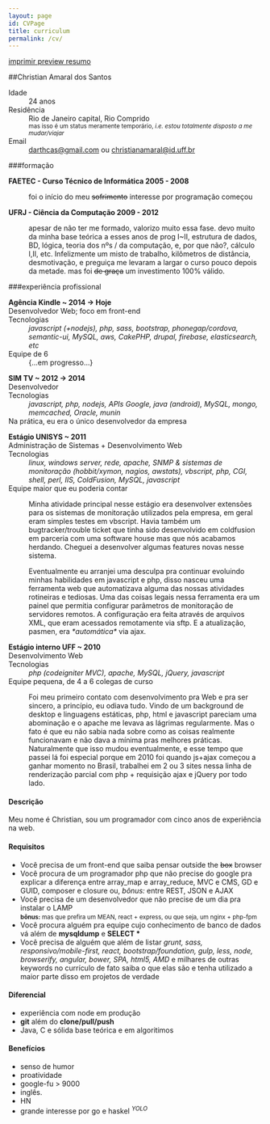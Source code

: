 ```yaml
---
layout: page
id: CVPage
title: curriculum
permalink: /cv/
---
```

<nav class='quick-menu no-print'>
  <a href='#' id='do-print' title='imprimir'>
    <i class='fa fa-print'></i> imprimir
  </a>
  <a href='https://github.com/chrisamaral'>
    <i class='fa fa-github'></i> preview
  </a>
  <a href='#tldr' title='pular para resumo'>
    <i class='fa fa-forward'></i> resumo
  </a>
</nav>


##Christian Amaral dos Santos
<dl>
  <dt class='inline'>Idade</dt>
  <dd>
    <span id='birthday' data-timestamp='665706600679'>24 anos</span>
  </dd>
  <dt class='inline'>Residência</dt>
  <dd>Rio de Janeiro capital, Rio Comprido <br/>
    <div class='wrapped no-print'>
      <small id='noMap'>
        mas isso é um status meramente temporário, <em>i.e. estou totalmente disposto a me mudar/viajar</em>
      </small>
    </div>
    <a class='toggle full'></a>
  </dd>
  <dt class='inline'>Email</dt>
  <dd>
    <a href='mailto://darthcas@gmail.com' title='desculpa, eu tinha 14 anos'>darthcas@gmail.com</a> ou <a href='mailto://christianamaral@id.uff.br'>christianamaral@id.uff.br</a><br/>
  </dd>
</dl>


###formação
<dl>
  <dt><strong>FAETEC - Curso Técnico de Informática 2005 - 2008</strong></dt>
  <dd class='zip'>
    <p class='wrapped'>foi o início do meu <del>sofrimento</del> interesse por programação começou</p>
    <a class='toggle'></a>
  </dd>
  <dt><strong>UFRJ - Ciência da Computação 2009 - 2012</strong></dt>
  <dd class='zip'>
    <p class='wrapped'>
      apesar de não ter me formado, valorizo muito essa fase. devo muito da minha base teórica a esses anos
      de prog I~II, estrutura de dados, BD, lógica, teoria dos nºs / da computação, e, por que não?, cálculo I,II, etc.
      Infelizmente um misto de trabalho, kilômetros de distância, desmotivação, e preguiça me levaram a largar o curso pouco depois da metade.
      mas foi <del>de graça</del> um investimento 100% válido.
    </p>
    <a class='toggle'></a>
  </dd>
</dl>

###experiência profissional
<dl>
  <dt><strong>Agência Kindle ~ 2014 -> Hoje</strong></dt>
  <dt>Desenvolvedor Web; foco em front-end</dt>
  <dt class='inline'>Tecnologias</dt>
  <dd><em>javascript (+nodejs), php, sass, bootstrap, phonegap/cordova, semantic-ui, MySQL, aws, CakePHP, drupal, firebase, elasticsearch, etc</em></dd>
  <dt>Equipe de 6</dt>
  <dd style='padding-left: 0'>
    <div class='wrapped no-print'>
      {...em progresso...}
    </div>
    <a class='toggle'></a>
  </dd>
</dl>

<dl>
  <dt><strong>SIM TV ~ 2012 -> 2014</strong></dt>
  <dt>Desenvolvedor</dt>
  <dt class='inline'>Tecnologias</dt>
  <dd><em>javascript, php, nodejs, APIs Google, java (android), MySQL, mongo, memcached, Oracle, munin</em></dd>
  <dt>Na prática, eu era o único desenvolvedor da empresa</dt>
  <dd style='padding-left: 0'>
    <div class='wrapped no-print'><div id='EngCarousel'></div></div>
    <a class='toggle full'></a>
  </dd>
</dl>

<dl>
  <dt><strong>Estágio UNISYS ~ 2011</strong></dt>
  <dt>Administração de Sistemas + Desenvolvimento Web</dt>
  <dt class='inline'>Tecnologias</dt>
  <dd><em>linux, windows server, rede, apache, SNMP & sistemas de monitoração (hobbit/xymon, nagios, awstats), vbscript, php, CGI, shell, perl, IIS, ColdFusion, MySQL, javascript</em></dd>
  <dt>Equipe maior que eu poderia contar</dt>
  <dd class='zip'>
    <div class='wrapped'>
      <p>
        Minha atividade principal nesse estágio era desenvolver extensões para os sistemas de monitoração utilizados pela empresa, em geral eram simples testes em vbscript. Havia também um bugtracker/trouble ticket
        que tinha sido desenvolvido em coldfusion em parceria com uma software house mas que nós acabamos herdando. Cheguei a
        desenvolver algumas features novas nesse sistema.
      </p>
      <p>
        Eventualmente eu arranjei uma desculpa pra continuar evoluindo minhas habilidades em javascript e php,
        disso nasceu uma ferramenta web que automatizava alguma das nossas atividades rotineiras e tediosas.
        Uma das coisas legais nessa ferramenta era um painel que permitia configurar parâmetros de
        monitoração de servidores remotos. A configuração era feita através de arquivos XML, que eram acessados
        remotamente via sftp. E a atualização, pasmen, era <em>*automática*</em> via ajax.
      </p>
    </div>
    <a class='toggle'></a>
  </dd>
</dl>

<dl>
  <dt><strong>Estágio interno UFF ~ 2010</strong></dt>
  <dt>Desenvolvimento Web</dt>
  <dt class='inline'>Tecnologias</dt>
  <dd><em>php (codeigniter MVC), apache, MySQL, jQuery, javascript</em></dd>
  <dt>Equipe pequena, de 4 a 6 colegas de curso</dt>
  <dd class='zip'>
    <p class='wrapped'>
      Foi meu primeiro contato com desenvolvimento pra Web e pra ser sincero, a princípio, eu odiava tudo.
      Vindo de um background de desktop e linguagens estáticas, php, html e javascript pareciam uma abominação
      e o apache me levava as lágrimas regularmente.
      Mas o fato é que eu não sabia nada sobre como as coisas realmente funcionavam e não dava a mínima pras
      melhores práticas. Naturalmente que isso mudou eventualmente, e esse tempo que passei lá foi especial porque em
      2010 foi quando js+ajax começou a ganhar momento no Brasil, trabalhei em 2 ou 3 sites nessa linha de
      renderização parcial com php + requisição ajax e jQuery por todo lado.
    </p>
    <a class='toggle'></a>
  </dd>
</dl>

<div id='tldr' class='box no-print' >
  <section>
    <h4>Descrição</h4>
    Meu nome é Christian, sou um programador com cinco anos de experiência na web.
  </section>

  <section>
    <h4>Requisitos</h4>
    <ul>
      <li>
        Você precisa de um front-end que saiba pensar outside the <del>box</del> browser
      </li>
      <li>
        Você procura de um programador php que não precise do google pra
        explicar a diferença entre array_map e array_reduce, MVC e CMS, GD e GUID,
        composer e closure ou, <em>bônus:</em> entre REST, JSON e AJAX
      </li>
      <li>
        Você precisa de um desenvolvedor que não precise de um dia pra instalar o LAMP <br/>
        <small><strong>bônus:</strong> mas que prefira um MEAN, react + express, ou que seja, um nginx + php-fpm</small>
      </li>
      <li>
        Você procura alguém pra equipe cujo conhecimento de banco de dados vá além de <strong>mysqldump</strong> e <strong>SELECT *</strong>
      </li>
      <li>
        Você precisa de alguém que além de listar <em>grunt, sass, responsivo/mobile-first, react, bootstrap/foundation, gulp, less, node,
        browserify, angular, bower, SPA, html5, AMD </em> e milhares de outras keywords no currículo de fato saiba o que elas são e tenha
        utilizado a maior parte disso em projetos de verdade
      </li>
    </ul>
  </section>

  <section>
    <h4>Diferencial</h4>
    <ul>
      <li>
        experiência com node em produção
      </li>
      <li>
        <strong>git</strong> além do <strong>clone/pull/push</strong>
      </li>
      <li>
        Java, C e sólida base teórica e em algoritimos
      </li>
    </ul>
  </section>

  <section>
    <h4><i class='fa fa-heart'></i> Benefícios</h4>
    <ul>
      <li>senso de humor</li>
      <li>proatividade</li>
      <li>google-fu > 9000</li>
      <li>inglês.</li>
      <li>HN</li>
      <li>grande interesse por go e haskel <sup><em>YOLO</em></sup></li>
    </ul>
  </section>
</div>


<script src='/assets/js/cv.js'></script>